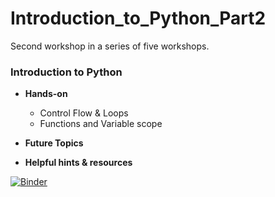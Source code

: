 # Introduction_to_Python_Part2
Second workshop in a series of five workshops.

### Introduction to Python

* **Hands-on**
  * Control Flow & Loops
  * Functions and Variable scope

* **Future Topics**<br>

* **Helpful hints & resources**


[![Binder](https://mybinder.org/badge_logo.svg)](https://mybinder.org/v2/gh/ken7gh/Introduction_to_Python_Part2.git/master)
